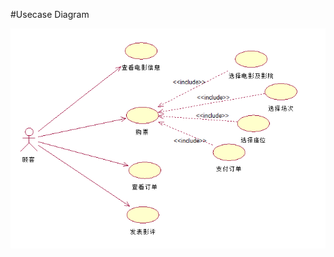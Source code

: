 #Usecase Diagram

![usecase diagram](https://github.com/YeungLy/Test/blob/master/image1.png?raw=true)
